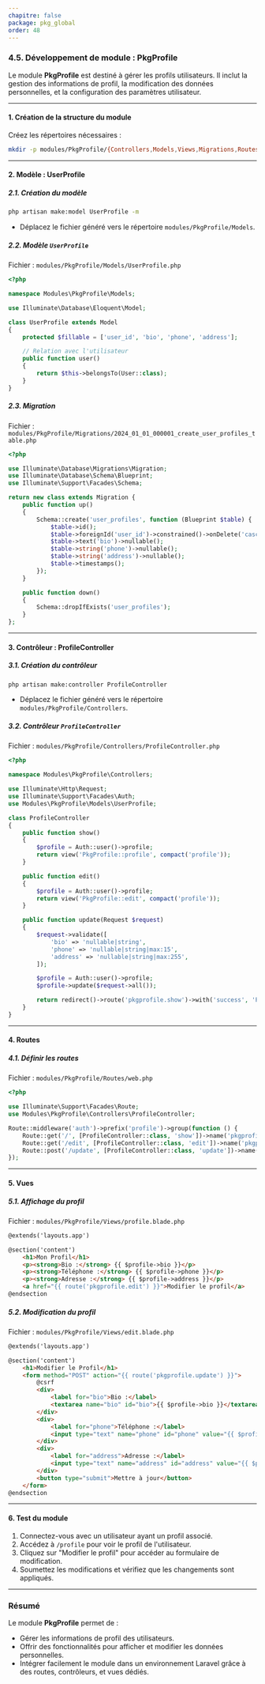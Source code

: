 ```yaml
---
chapitre: false
package: pkg_global
order: 48
---
```


### **4.5. Développement de module : PkgProfile**

Le module **PkgProfile** est destiné à gérer les profils utilisateurs. Il inclut la gestion des informations de profil, la modification des données personnelles, et la configuration des paramètres utilisateur.

---

#### **1. Création de la structure du module**
Créez les répertoires nécessaires :
```bash
mkdir -p modules/PkgProfile/{Controllers,Models,Views,Migrations,Routes}
```

---

#### **2. Modèle : UserProfile**

##### **2.1. Création du modèle**
```bash
php artisan make:model UserProfile -m
```
- Déplacez le fichier généré vers le répertoire `modules/PkgProfile/Models`.

##### **2.2. Modèle `UserProfile`**
Fichier : `modules/PkgProfile/Models/UserProfile.php`  
```php
<?php

namespace Modules\PkgProfile\Models;

use Illuminate\Database\Eloquent\Model;

class UserProfile extends Model
{
    protected $fillable = ['user_id', 'bio', 'phone', 'address'];

    // Relation avec l'utilisateur
    public function user()
    {
        return $this->belongsTo(User::class);
    }
}
```

##### **2.3. Migration**
Fichier : `modules/PkgProfile/Migrations/2024_01_01_000001_create_user_profiles_table.php`  
```php
<?php

use Illuminate\Database\Migrations\Migration;
use Illuminate\Database\Schema\Blueprint;
use Illuminate\Support\Facades\Schema;

return new class extends Migration {
    public function up()
    {
        Schema::create('user_profiles', function (Blueprint $table) {
            $table->id();
            $table->foreignId('user_id')->constrained()->onDelete('cascade');
            $table->text('bio')->nullable();
            $table->string('phone')->nullable();
            $table->string('address')->nullable();
            $table->timestamps();
        });
    }

    public function down()
    {
        Schema::dropIfExists('user_profiles');
    }
};
```

---

#### **3. Contrôleur : ProfileController**

##### **3.1. Création du contrôleur**
```bash
php artisan make:controller ProfileController
```
- Déplacez le fichier généré vers le répertoire `modules/PkgProfile/Controllers`.

##### **3.2. Contrôleur `ProfileController`**
Fichier : `modules/PkgProfile/Controllers/ProfileController.php`  
```php
<?php

namespace Modules\PkgProfile\Controllers;

use Illuminate\Http\Request;
use Illuminate\Support\Facades\Auth;
use Modules\PkgProfile\Models\UserProfile;

class ProfileController
{
    public function show()
    {
        $profile = Auth::user()->profile;
        return view('PkgProfile::profile', compact('profile'));
    }

    public function edit()
    {
        $profile = Auth::user()->profile;
        return view('PkgProfile::edit', compact('profile'));
    }

    public function update(Request $request)
    {
        $request->validate([
            'bio' => 'nullable|string',
            'phone' => 'nullable|string|max:15',
            'address' => 'nullable|string|max:255',
        ]);

        $profile = Auth::user()->profile;
        $profile->update($request->all());

        return redirect()->route('pkgprofile.show')->with('success', 'Profil mis à jour.');
    }
}
```

---

#### **4. Routes**

##### **4.1. Définir les routes**
Fichier : `modules/PkgProfile/Routes/web.php`  
```php
<?php

use Illuminate\Support\Facades\Route;
use Modules\PkgProfile\Controllers\ProfileController;

Route::middleware('auth')->prefix('profile')->group(function () {
    Route::get('/', [ProfileController::class, 'show'])->name('pkgprofile.show');
    Route::get('/edit', [ProfileController::class, 'edit'])->name('pkgprofile.edit');
    Route::post('/update', [ProfileController::class, 'update'])->name('pkgprofile.update');
});
```

---

#### **5. Vues**

##### **5.1. Affichage du profil**
Fichier : `modules/PkgProfile/Views/profile.blade.php`  
```html
@extends('layouts.app')

@section('content')
    <h1>Mon Profil</h1>
    <p><strong>Bio :</strong> {{ $profile->bio }}</p>
    <p><strong>Téléphone :</strong> {{ $profile->phone }}</p>
    <p><strong>Adresse :</strong> {{ $profile->address }}</p>
    <a href="{{ route('pkgprofile.edit') }}">Modifier le profil</a>
@endsection
```

##### **5.2. Modification du profil**
Fichier : `modules/PkgProfile/Views/edit.blade.php`  
```html
@extends('layouts.app')

@section('content')
    <h1>Modifier le Profil</h1>
    <form method="POST" action="{{ route('pkgprofile.update') }}">
        @csrf
        <div>
            <label for="bio">Bio :</label>
            <textarea name="bio" id="bio">{{ $profile->bio }}</textarea>
        </div>
        <div>
            <label for="phone">Téléphone :</label>
            <input type="text" name="phone" id="phone" value="{{ $profile->phone }}">
        </div>
        <div>
            <label for="address">Adresse :</label>
            <input type="text" name="address" id="address" value="{{ $profile->address }}">
        </div>
        <button type="submit">Mettre à jour</button>
    </form>
@endsection
```

---

#### **6. Test du module**
1. Connectez-vous avec un utilisateur ayant un profil associé.
2. Accédez à `/profile` pour voir le profil de l'utilisateur.
3. Cliquez sur "Modifier le profil" pour accéder au formulaire de modification.
4. Soumettez les modifications et vérifiez que les changements sont appliqués.

---

### **Résumé**
Le module **PkgProfile** permet de :
- Gérer les informations de profil des utilisateurs.
- Offrir des fonctionnalités pour afficher et modifier les données personnelles.
- Intégrer facilement le module dans un environnement Laravel grâce à des routes, contrôleurs, et vues dédiés.